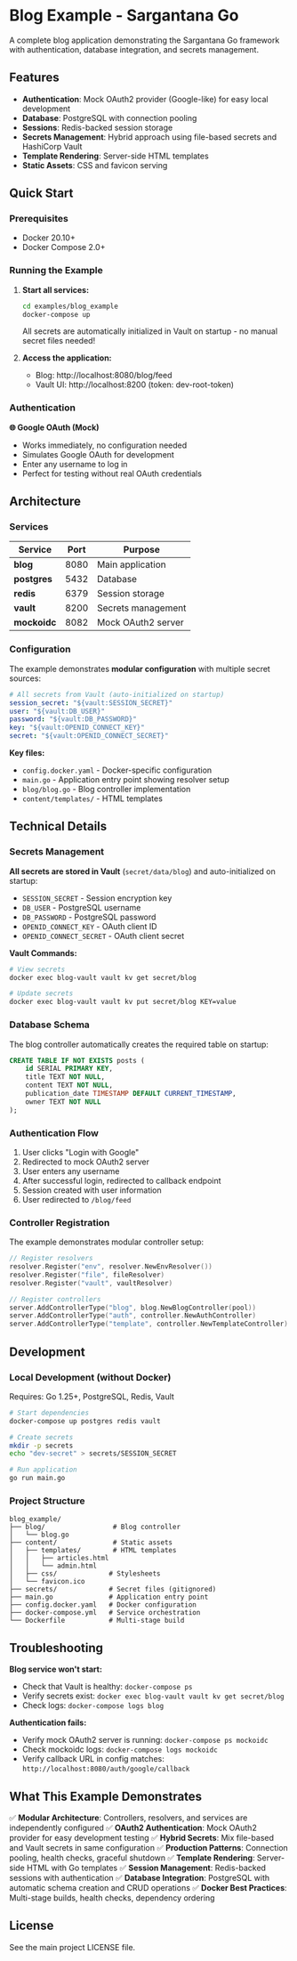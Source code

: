 # Blog Example - Sargantana Go

A complete blog application demonstrating the Sargantana Go framework with authentication, database integration, and secrets management.

## Features

- **Authentication**: Mock OAuth2 provider (Google-like) for easy local development
- **Database**: PostgreSQL with connection pooling
- **Sessions**: Redis-backed session storage
- **Secrets Management**: Hybrid approach using file-based secrets and HashiCorp Vault
- **Template Rendering**: Server-side HTML templates
- **Static Assets**: CSS and favicon serving

## Quick Start

### Prerequisites

- Docker 20.10+
- Docker Compose 2.0+

### Running the Example

1. **Start all services:**
   ```bash
   cd examples/blog_example
   docker-compose up
   ```

   All secrets are automatically initialized in Vault on startup - no manual secret files needed!

2. **Access the application:**
   - Blog: http://localhost:8080/blog/feed
   - Vault UI: http://localhost:8200 (token: dev-root-token)

### Authentication

**🌐 Google OAuth (Mock)**
- Works immediately, no configuration needed
- Simulates Google OAuth for development
- Enter any username to log in
- Perfect for testing without real OAuth credentials

## Architecture

### Services

| Service | Port | Purpose |
|---------|------|---------|
| **blog** | 8080 | Main application |
| **postgres** | 5432 | Database |
| **redis** | 6379 | Session storage |
| **vault** | 8200 | Secrets management |
| **mockoidc** | 8082 | Mock OAuth2 server |

### Configuration

The example demonstrates **modular configuration** with multiple secret sources:

```yaml
# All secrets from Vault (auto-initialized on startup)
session_secret: "${vault:SESSION_SECRET}"
user: "${vault:DB_USER}"
password: "${vault:DB_PASSWORD}"
key: "${vault:OPENID_CONNECT_KEY}"
secret: "${vault:OPENID_CONNECT_SECRET}"
```

**Key files:**
- `config.docker.yaml` - Docker-specific configuration
- `main.go` - Application entry point showing resolver setup
- `blog/blog.go` - Blog controller implementation
- `content/templates/` - HTML templates

## Technical Details

### Secrets Management

**All secrets are stored in Vault** (`secret/data/blog`) and auto-initialized on startup:
- `SESSION_SECRET` - Session encryption key
- `DB_USER` - PostgreSQL username
- `DB_PASSWORD` - PostgreSQL password
- `OPENID_CONNECT_KEY` - OAuth client ID
- `OPENID_CONNECT_SECRET` - OAuth client secret

**Vault Commands:**
```bash
# View secrets
docker exec blog-vault vault kv get secret/blog

# Update secrets
docker exec blog-vault vault kv put secret/blog KEY=value
```

### Database Schema

The blog controller automatically creates the required table on startup:

```sql
CREATE TABLE IF NOT EXISTS posts (
    id SERIAL PRIMARY KEY,
    title TEXT NOT NULL,
    content TEXT NOT NULL,
    publication_date TIMESTAMP DEFAULT CURRENT_TIMESTAMP,
    owner TEXT NOT NULL
);
```

### Authentication Flow

1. User clicks "Login with Google"
2. Redirected to mock OAuth2 server
3. User enters any username
4. After successful login, redirected to callback endpoint
5. Session created with user information
6. User redirected to `/blog/feed`

### Controller Registration

The example demonstrates modular controller setup:

```go
// Register resolvers
resolver.Register("env", resolver.NewEnvResolver())
resolver.Register("file", fileResolver)
resolver.Register("vault", vaultResolver)

// Register controllers
server.AddControllerType("blog", blog.NewBlogController(pool))
server.AddControllerType("auth", controller.NewAuthController)
server.AddControllerType("template", controller.NewTemplateController)
```

## Development

### Local Development (without Docker)

Requires: Go 1.25+, PostgreSQL, Redis, Vault

```bash
# Start dependencies
docker-compose up postgres redis vault

# Create secrets
mkdir -p secrets
echo "dev-secret" > secrets/SESSION_SECRET

# Run application
go run main.go
```

### Project Structure

```
blog_example/
├── blog/                 # Blog controller
│   └── blog.go
├── content/              # Static assets
│   ├── templates/        # HTML templates
│   │   ├── articles.html
│   │   └── admin.html
│   ├── css/             # Stylesheets
│   └── favicon.ico
├── secrets/             # Secret files (gitignored)
├── main.go              # Application entry point
├── config.docker.yaml   # Docker configuration
├── docker-compose.yml   # Service orchestration
└── Dockerfile           # Multi-stage build
```

## Troubleshooting

**Blog service won't start:**
- Check that Vault is healthy: `docker-compose ps`
- Verify secrets exist: `docker exec blog-vault vault kv get secret/blog`
- Check logs: `docker-compose logs blog`

**Authentication fails:**
- Verify mock OAuth2 server is running: `docker-compose ps mockoidc`
- Check mockoidc logs: `docker-compose logs mockoidc`
- Verify callback URL in config matches: `http://localhost:8080/auth/google/callback`

## What This Example Demonstrates

✅ **Modular Architecture**: Controllers, resolvers, and services are independently configured
✅ **OAuth2 Authentication**: Mock OAuth2 provider for easy development testing
✅ **Hybrid Secrets**: Mix file-based and Vault secrets in same configuration
✅ **Production Patterns**: Connection pooling, health checks, graceful shutdown
✅ **Template Rendering**: Server-side HTML with Go templates
✅ **Session Management**: Redis-backed sessions with authentication
✅ **Database Integration**: PostgreSQL with automatic schema creation and CRUD operations
✅ **Docker Best Practices**: Multi-stage builds, health checks, dependency ordering

## License

See the main project LICENSE file.
